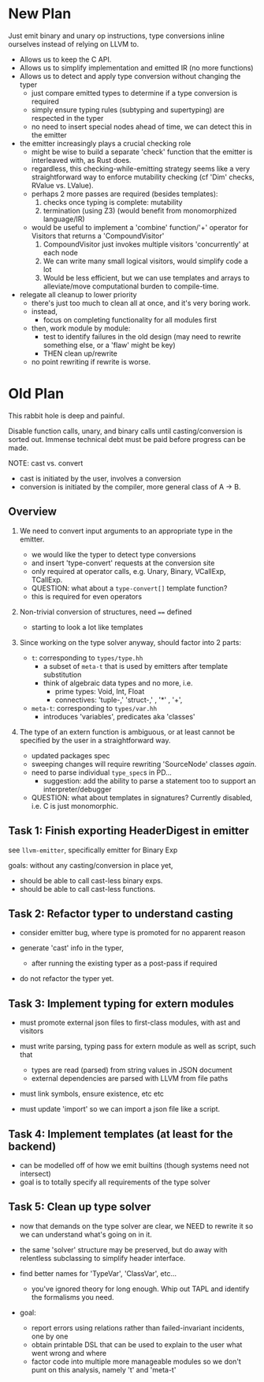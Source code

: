# New Plan

Just emit binary and unary op instructions, type conversions inline ourselves instead of relying on LLVM to.
- Allows us to keep the C API.
- Allows us to simplify implementation and emitted IR (no more functions)
- Allows us to detect and apply type conversion without changing the typer
    - just compare emitted types to determine if a type conversion is required
    - simply ensure typing rules (subtyping and supertyping) are respected in the typer
    - no need to insert special nodes ahead of time, we can detect this in the emitter
- the emitter increasingly plays a crucial checking role
    - might be wise to build a separate 'check' function that the emitter is interleaved with,
      as Rust does.
    - regardless, this checking-while-emitting strategy seems like a very straightforward way
      to enforce mutability checking (cf 'Dim' checks, RValue vs. LValue).
    - perhaps 2 more passes are required (besides templates):
        1. checks once typing is complete: mutability
        2. termination (using Z3) (would benefit from monomorphized language/IR)
    - would be useful to implement a 'combine' function/'+' operator for Visitors that returns a 'CompoundVisitor'
        1. CompoundVisitor just invokes multiple visitors 'concurrently' at each node
        2. We can write many small logical visitors, would simplify code a lot
        3. Would be less efficient, but we can use templates and arrays to alleviate/move computational burden to
           compile-time.
- relegate all cleanup to lower priority
    - there's just too much to clean all at once, and it's very boring work.
    - instead,
        - focus on completing functionality for all modules first 
    - then, work module by module:
        - test to identify failures in the old design (may need to rewrite something else, or a 'flaw' might be key)
        - THEN clean up/rewrite
    - no point rewriting if rewrite is worse.

# Old Plan

This rabbit hole is deep and painful.

Disable function calls, unary, and binary calls until casting/conversion is sorted out.
Immense technical debt must be paid before progress can be made.

NOTE: cast vs. convert
- cast is initiated by the user, involves a conversion
- conversion is initiated by the compiler, more general class of A -> B.

## Overview

1.  We need to convert input arguments to an appropriate type in the emitter.
    -   we would like the typer to detect type conversions
    -   and insert 'type-convert' requests at the conversion site
    -   only required at operator calls, e.g. Unary, Binary, VCallExp, TCallExp.
    -   QUESTION: what about a `type-convert[]` template function?
    -   this is required for even operators

1.  Non-trivial conversion of structures, need `==` defined
    -   starting to look a lot like templates

1.  Since working on the type solver anyway, should factor into 2 parts:
    -   `t`: corresponding to `types/type.hh`
        - a subset of `meta-t` that is used by emitters after template substitution
        - think of algebraic data types and no more, i.e.
          - prime types: Void, Int, Float
          - connectives: 'tuple-,' 'struct-,' , '*' , '+', 
    -   `meta-t`: corresponding to `types/var.hh`
        - introduces 'variables', predicates aka 'classes'

1.  The type of an extern function is ambiguous, or at least cannot be specified by
    the user in a straightforward way.
    -   updated packages spec
    -   sweeping changes will require rewriting 'SourceNode' classes _again_.
    -   need to parse individual `type_spec`s in PD...
        - suggestion: add the ability to parse a statement too to support an interpreter/debugger
    -   QUESTION: what about templates in signatures? Currently disabled, i.e. C is just monomorphic.


## Task 1: Finish exporting HeaderDigest in emitter

see `llvm-emitter`, specifically emitter for Binary Exp

goals: without any casting/conversion in place yet,
- should be able to call cast-less binary exps.
- should be able to call cast-less functions.

## Task 2: Refactor typer to understand casting

- consider emitter bug, where type is promoted for no apparent reason
- generate 'cast' info in the typer,
    - after running the existing typer as a post-pass if required
    
- do not refactor the typer yet.

## Task 3: Implement typing for extern modules

- must promote external json files to first-class modules,
  with ast and visitors
  
- must write parsing, typing pass for extern module as well as script, such that
    - types are read (parsed) from string values in JSON document
    - external dependencies are parsed with LLVM from file paths

- must link symbols, ensure existence, etc etc

- must update 'import' so we can import a json file like a script.

## Task 4: Implement templates (at least for the backend)

- can be modelled off of how we emit builtins (though systems need not intersect)
- goal is to totally specify all requirements of the type solver

## Task 5: Clean up type solver

- now that demands on the type solver are clear, we NEED to rewrite it so we can 
  understand what's going on in it.
  
- the same 'solver' structure may be preserved, but do away with relentless subclassing
  to simplify header interface.
  
- find better names for 'TypeVar', 'ClassVar', etc...
    - you've ignored theory for long enough. Whip out TAPL and identify the formalisms you need.

- goal:
    - report errors using relations rather than failed-invariant incidents, one by one
    - obtain printable DSL that can be used to explain to the user what went wrong and where
    - factor code into multiple more manageable modules so we don't punt on this analysis,
        namely 't' and 'meta-t'